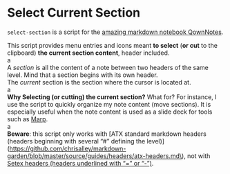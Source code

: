 # Select Current Section 

`select-section` is a script for the [amazing markdown notebook QownNotes](http://www.qownnotes.org/).

This script provides menu entries and icons meant **to select** (**or cut** to the clipboard) **the current section content**, header included.  
a  
A *section* is all the content of a note between two headers of the same level. Mind that a section begins with its own header.  
The *current* section is the section where the cursor is located at.  
a  
**Why Selecting (or cutting) the current section?** What for? For instance, I use the script to quickly organize my note content (move sections). It is especially useful when the note content is used as a slide deck for tools such as [Marp](https://marp.app/).  
a  
**Beware**: this script only works with [ATX standard markdown headers (headers beginning with several “#” defining the level)](https://github.com/chrisalley/markdown-garden/blob/master/source/guides/headers/atx-headers.md\), not with [Setex headers (headers underlined with “=” or “-”)](https://github.com/chrisalley/markdown-garden/blob/master/source/guides/headers/setext-headers.md).
